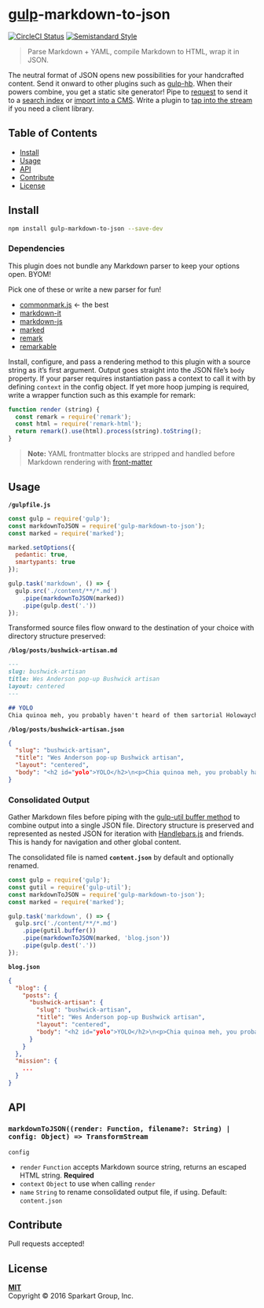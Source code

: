 [gulp](http://gulpjs.com)-markdown-to-json
==========================================

[![CircleCI Status][circleci-badge]][circleci]
[![Semistandard Style][semistandard-badge]][semistandard]

> Parse Markdown + YAML, compile Markdown to HTML, wrap it in JSON.

The neutral format of JSON opens new possibilities for your handcrafted content. Send it onward to other plugins such as [gulp-hb][hb]. When their powers combine, you get a static site generator! Pipe to [request][request] to send it to a [search index][algolia] or [import into a CMS][contentful]. Write a plugin to [tap into the stream][plugin] if you need a client library.

Table of Contents
-----------------

- [Install](#install)
- [Usage](#usage)
- [API](#api)
- [Contribute](#contribute)
- [License](#license)

Install
-------

```bash
npm install gulp-markdown-to-json --save-dev
```

### Dependencies

This plugin does not bundle any Markdown parser to keep your options open. BYOM!

Pick one of these or write a new parser for fun!

- [commonmark.js][commonmark.js] ← the best
- [markdown-it][markdown-it]
- [markdown-js][markdown-js]
- [marked][marked]
- [remark][remark]
- [remarkable][remarkable]

Install, configure, and pass a rendering method to this plugin with a source string as it’s first argument. Output goes straight into the JSON file’s `body` property. If your parser requires instantiation pass a context to call it with by defining `context` in the config object. If yet more hoop jumping is required, write a wrapper function such as this example for remark:

```js
function render (string) {
  const remark = require('remark');
  const html = require('remark-html');
  return remark().use(html).process(string).toString();
}
```

> **Note:**
> YAML frontmatter blocks are stripped and handled before Markdown rendering with [front-matter][front-matter]

Usage
-----

**`/gulpfile.js`**

```javascript
const gulp = require('gulp');
const markdownToJSON = require('gulp-markdown-to-json');
const marked = require('marked');

marked.setOptions({
  pedantic: true,
  smartypants: true
});

gulp.task('markdown', () => {
  gulp.src('./content/**/*.md')
    .pipe(markdownToJSON(marked))
    .pipe(gulp.dest('.'))
});
```

Transformed source files flow onward to the destination of your choice with directory structure preserved:

**`/blog/posts/bushwick-artisan.md`**

```md
---
slug: bushwick-artisan
title: Wes Anderson pop-up Bushwick artisan
layout: centered
---

## YOLO
Chia quinoa meh, you probably haven't heard of them sartorial Holowaychuk pickled post-ironic. Plaid ugh vegan, Sixpoint 8-bit sartorial artisan semiotics put a bird on it Mission bicycle rights Club-Mate vinyl.
```

**`/blog/posts/bushwick-artisan.json`**

```json
{
  "slug": "bushwick-artisan",
  "title": "Wes Anderson pop-up Bushwick artisan", 
  "layout": "centered",
  "body": "<h2 id="yolo">YOLO</h2>\n<p>Chia quinoa meh, you probably haven't heard of them sartorial Holowaychuk pickled post-ironic. Plaid ugh vegan, Sixpoint 8-bit sartorial artisan semiotics put a bird on it Mission bicycle rights Club-Mate vinyl.</p>"
}
```

### Consolidated Output

Gather Markdown files before piping with the [gulp-util buffer method][gulp-util] to combine output into a single JSON file. Directory structure is preserved and represented as nested JSON for iteration with [Handlebars.js][handlebars-iterate] and friends. This is handy for navigation and other global content.

The consolidated file is named **`content.json`** by default and optionally renamed.

```javascript
const gulp = require('gulp');
const gutil = require('gulp-util');
const markdownToJSON = require('gulp-markdown-to-json');
const marked = require('marked');

gulp.task('markdown', () => {
  gulp.src('./content/**/*.md')
    .pipe(gutil.buffer())
    .pipe(markdownToJSON(marked, 'blog.json'))
    .pipe(gulp.dest('.'))
});
```

**`blog.json`**

```json
{
  "blog": {
    "posts": {
      "bushwick-artisan": {
        "slug": "bushwick-artisan",
        "title": "Wes Anderson pop-up Bushwick artisan", 
        "layout": "centered",
        "body": "<h2 id="yolo">YOLO</h2>\n<p>Chia quinoa meh, you probably haven't heard of them sartorial Holowaychuk pickled post-ironic. Plaid ugh vegan, Sixpoint 8-bit sartorial artisan semiotics put a bird on it Mission bicycle rights Club-Mate vinyl.</p>"
      }
    }
  },
  "mission": {
    ...
  }
}
```

API
---

### `markdownToJSON((render: Function, filename?: String) | config: Object) => TransformStream`

`config`

- `render` `Function` accepts Markdown source string, returns an escaped HTML string. **Required**
- `context` `Object` to use when calling `render`
- `name` `String` to rename consolidated output file, if using. Default: `content.json`

Contribute
----------

Pull requests accepted!

License
-------

**[MIT](LICENSE)**  
Copyright &copy; 2016 Sparkart Group, Inc.

[circleci]: https://circleci.com/gh/SparkartGroupInc/gulp-markdown-to-json
[circleci-badge]: https://circleci.com/gh/SparkartGroupInc/gulp-markdown-to-json.png?style=shield&circle-token=8bf33da398b8ab296fe670c81b3fecbae1471e25

[semistandard]: https://github.com/Flet/semistandard
[semistandard-badge]: https://img.shields.io/badge/code%20style-semistandard-brightgreen.svg?style=flat

[marked]: https://github.com/chjj/marked
[markdown-js]: https://github.com/evilstreak/markdown-js
[remarkable]: https://github.com/jonschlinkert/remarkable
[markdown-it]: https://github.com/markdown-it/markdown-it
[remark]: https://github.com/wooorm/remark
[commonmark.js]: https://github.com/jgm/commonmark.js
[front-matter]: https://github.com/jxson/front-matter

[hb]: https://github.com/shannonmoeller/gulp-hb
[request]: https://github.com/request/request
[algolia]: https://www.algolia.com/
[contentful]: https://www.contentful.com
[plugin]: https://git.io/v6t5d

[gulp-util]: https://github.com/gulpjs/gulp-util#buffercb
[handlebars-iterate]: http://handlebarsjs.com/#iteration
